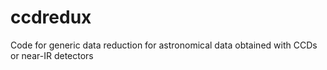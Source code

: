 # ccdredux
Code for generic data reduction for astronomical data obtained with CCDs or near-IR detectors
